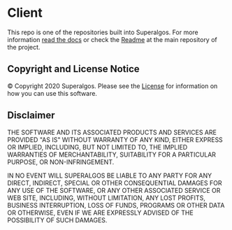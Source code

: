 # Client

This repo is one of the repositories built into Superalgos. For more information [read the docs](https://docs.superalgos.org/) or check the [Readme](https://github.com/Superalgos/Superalgos/) at the main repository of the project.   

## Copyright and License Notice

© Copyright 2020 Superalgos. Please see the [License](/LICENSE) for information on how you can use this software.

## Disclaimer

THE SOFTWARE AND ITS ASSOCIATED PRODUCTS AND SERVICES ARE PROVIDED "AS IS" WITHOUT WARRANTY OF ANY KIND, EITHER EXPRESS OR IMPLIED, INCLUDING, BUT NOT LIMITED TO, THE IMPLIED WARRANTIES OF MERCHANTABILITY, SUITABILITY FOR A PARTICULAR PURPOSE, OR NON-INFRINGEMENT.

IN NO EVENT WILL SUPERALGOS BE LIABLE TO ANY PARTY FOR ANY DIRECT, INDIRECT, SPECIAL OR OTHER CONSEQUENTIAL DAMAGES FOR ANY USE OF THE SOFTWARE, OR ANY OTHER ASSOCIATED SERVICE OR WEB SITE, INCLUDING, WITHOUT LIMITATION, ANY LOST PROFITS, BUSINESS INTERRUPTION, LOSS OF FUNDS, PROGRAMS OR OTHER DATA OR OTHERWISE, EVEN IF WE ARE EXPRESSLY ADVISED OF THE POSSIBILITY OF SUCH DAMAGES.
